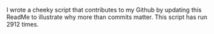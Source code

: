I wrote a cheeky script that contributes to my Github by updating this ReadMe to illustrate why more than commits matter. This script has run 2912 times.